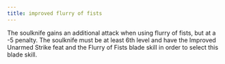 ```yaml
---
title: improved flurry of fists
---
```


The soulknife gains an additional attack when using flurry of fists, but at a -5 penalty. The soulknife must be at least 6th level and have the Improved Unarmed Strike feat and the Flurry of Fists blade skill in order to select this blade skill.
